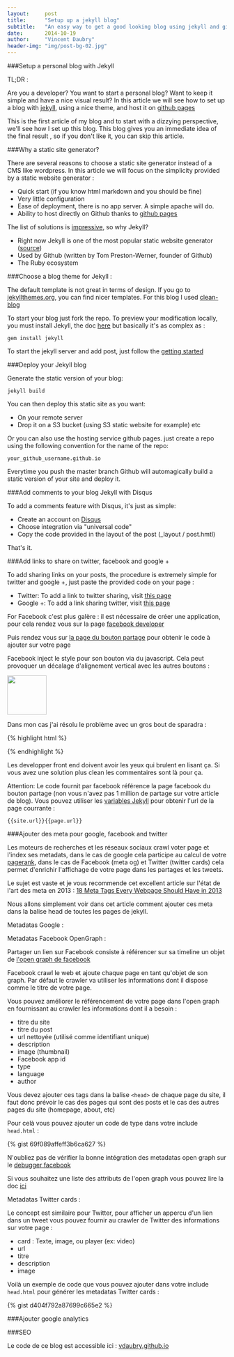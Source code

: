 ```yaml
---
layout:     post
title:      "Setup up a jekyll blog"
subtitle:   "An easy way to get a good looking blog using jekyll and github pages"
date:       2014-10-19
author:     "Vincent Daubry"
header-img: "img/post-bg-02.jpg"
---
```


###Setup a personal blog with Jekyll

TL;DR :

Are you a developer? You want to start a personal blog? Want to keep it simple and have a nice visual result? In this article we will see how to set up a blog with <a href="http://jekyllrb.com/">jekyll</a>, using a nice theme, and host it on <a href="https://pages.github.com/">github pages</a>


This is the first article of my blog and to start with a dizzying perspective, we'll see how I set up this blog. This blog gives you an immediate idea of the final result , so if you don't like it, you can skip this article.

###Why a static site generator?

There are several reasons to choose a static site generator instead of a CMS like wordpress. In this article we will focus on the simplicity provided by a static website generator :

* Quick start (if you know html markdown and you should be fine)
* Very little configuration
* Ease of deployment, there is no app server. A simple apache will do.
* Ability to host directly on Github thanks to <a href="https://pages.github.com/">github pages</a>

The list of solutions is <a href="https://staticsitegenerators.net">impressive</a>, so why Jekyll?

* Right now Jekyll is one of the most popular static website generator (<a href="https://www.staticgen.com/">source</a>)
* Used by Github (written by Tom Preston-Werner, founder of Github)
* The Ruby ecosystem


###Choose a blog theme for Jekyll :

The default template is not great in terms of design. If you go to <a href="http://jekyllthemes.org/">jekyllthemes.org</a>, you can find nicer templates. For this blog I used <a href="https://github.com/IronSummitMedia/startbootstrap-clean-blog-jekyll">clean-blog</a>

To start your blog just fork the repo. To preview your modification locally, you must install Jekyll, the doc <a href="http://jekyllrb.com/docs/installation/">here</a> but basically it's as complex as :

```gem install jekyll```

To start the jekyll server and add post, just follow the <a href="http://jekyllrb.com/docs/usage/">getting started</a>


###Deploy your Jekyll blog

Generate the static version of your blog:

```jekyll build ```

You can then deploy this static site as you want:

* On your remote server
* Drop it on a S3 bucket (using S3 static website for example)
etc

Or you can also use the hosting service github pages. just create a repo using the following convention for the name of the repo:

```
your_github_username.github.io
```

Everytime you push the master branch Github will automagically build a static version of your site and deploy it.


###Add comments to your blog Jekyll with Disqus

To add a comments feature with Disqus, it's just as simple:

* Create an account on <a href="https://disqus.com">Disqus</a>
* Choose integration via "universal code"
* Copy the code provided in the layout of the post (_layout / post.hmtl)

That's it.


###Add links to share on twitter, facebook and google +

To add sharing links on your posts, the procedure is extremely simple for twitter and google +, just paste the provided code on your page :

* Twitter: To add a link to twitter sharing, visit <a href="https://about.twitter.com/resources/buttons#tweet">this page</a>
* Google +: To add a link sharing twitter, visit <a href="https://developers.google.com/+/web/share/">this page</a>

For Facebook c'est plus galère : il est nécessaire de créer une application, pour cela rendez vous sur la page <a href="https://developers.facebook.com/">facebook developer</a>

Puis rendez vous sur <a href="https://developers.facebook.com/docs/plugins/share-button/">la page du bouton partage</a> pour obtenir le code à ajouter sur votre page

Facebook inject le style pour son bouton via du javascript. Cela peut provoquer un décalage d'alignement vertical avec les autres boutons :

<img src="/img/posts/2014-11-19-setup-a-jekyll-blog/facebook-bug.png" height="90">

Dans mon cas j'ai résolu le problème avec un gros bout de sparadra :

{% highlight html %}
<div class="fb-share-button" data-href="{{site.url}}{{page.url}}" data-layout="button_count" style="position: relative; top: -8px; left: 33px;"></div>
{% endhighlight %}

Les developper front end doivent avoir les yeux qui brulent en lisant ça. Si vous avez une solution plus clean les commentaires sont là pour ça.

Attention: Le code fournit par facebook référence la page facebook du bouton partage (non vous n'avez pas 1 million de partage sur votre article de blog).
Vous pouvez utiliser les <a href="http://jekyllrb.com/docs/variables/">variables Jekyll</a> pour obtenir l'url de la page courrante :

```
{{site.url}}{{page.url}}
```


###Ajouter des meta pour google, facebook and twitter

Les moteurs de recherches et les réseaux sociaux crawl voter page et l'index ses metadats, dans le cas de google cela participe au calcul de votre <a href="http://en.wikipedia.org/wiki/PageRank">pagerank</a>, dans le cas de Facebook (meta og) et Twitter (twitter cards) cela permet d'enrichir l'affichage de votre page dans les partages et les tweets.

Le sujet est vaste et je vous recommende cet excellent article sur l'état de l'art des meta en 2013 : <a href="http://www.iacquire.com/blog/18-meta-tags-every-webpage-should-have-in-2013">18 Meta Tags Every Webpage Should Have in 2013</a>

Nous allons simplement voir dans cet article comment ajouter ces meta dans la balise head de toutes les pages de jekyll.

Metadatas Google :




Metadatas Facebook OpenGraph :


Partager un lien sur Facebook consiste à référencer sur sa timeline un objet de <a href="http://en.wikipedia.org/wiki/Facebook_Platform#Open_Graph_protocol">l'open graph de facebook</a>

Facebook crawl le web et ajoute chaque page en tant qu'objet de son graph. Par défaut le crawler va utiliser les informations dont il dispose comme le titre de votre page.

Vous pouvez améliorer le référencement de votre page dans l'open graph en fournissant au crawler les informations dont il a besoin :

* titre du site
* titre du post
* url nettoyée (utilisé comme identifiant unique)
* description
* image (thumbnail)
* Facebook app id
* type
* language
* author

Vous devez ajouter ces tags dans la balise ```<head>``` de chaque page du site, il faut donc prévoir le cas des pages qui sont des posts et le cas des autres pages du site (homepage, about, etc)

Pour celà vous pouvez ajouter un code de type dans votre include ```head.html``` :

{% gist 69f089affeff3b6ca627 %}

N'oubliez pas de vérifier la bonne intégration des metadatas open graph sur le <a href="https://developers.facebook.com/tools/debug/og/object/">debugger facebook</a>

Si vous souhaitez une liste des attributs de l'open graph vous pouvez lire la doc <a href="http://ogp.me/">ici</a>




Metadatas Twitter cards :

Le concept est similaire pour Twitter, pour afficher un appercu d'un lien dans un tweet vous pouvez fournir au crawler de Twitter des informations sur votre page :

* card : Texte, image, ou player (ex: video)
* url
* titre
* description
* image


Voilà un exemple de code que vous pouvez ajouter dans votre include ```head.html``` pour générer les metadatas Twitter cards :

{% gist d404f792a87699c665e2 %}







###Ajouter google analytics





###SEO



Le code de ce blog est accessible ici : <a href="vdaubry.github.io">vdaubry.github.io</a>